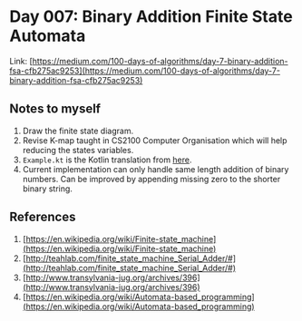 # Day 007: Binary Addition Finite State Automata

Link: [https://medium.com/100-days-of-algorithms/day-7-binary-addition-fsa-cfb275ac9253](https://medium.com/100-days-of-algorithms/day-7-binary-addition-fsa-cfb275ac9253)

## Notes to myself

1. Draw the finite state diagram.
2. Revise K-map taught in CS2100 Computer Organisation which will help reducing the states variables.
3. `Example.kt` is the Kotlin translation from [here](http://www.transylvania-jug.org/archives/396).
4. Current implementation can only handle same length addition of binary numbers. Can be improved by appending missing zero to the shorter binary string.

## References

1. [https://en.wikipedia.org/wiki/Finite-state_machine](https://en.wikipedia.org/wiki/Finite-state_machine)
2. [http://teahlab.com/finite_state_machine_Serial_Adder/#](http://teahlab.com/finite_state_machine_Serial_Adder/#)
3. [http://www.transylvania-jug.org/archives/396](http://www.transylvania-jug.org/archives/396)
4. [https://en.wikipedia.org/wiki/Automata-based_programming](https://en.wikipedia.org/wiki/Automata-based_programming)